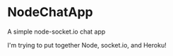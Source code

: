 # NodeChatApp
A simple node-socket.io chat app

I'm trying to put together Node, socket.io, and Heroku!
